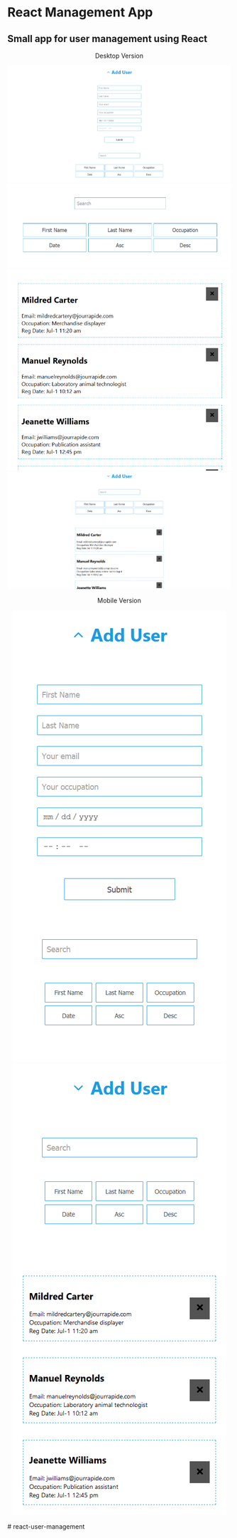 # React Management App

## Small app for user management using React

<div align="center">
Desktop Version

![Desktop](readme-images/desktop-img-1.png)
![Desktop](readme-images/desktop-img-2.png)
![Desktop](readme-images/desktop-img-3.png)
![Desktop](readme-images/desktop-img-4.png)

Mobile Version

![Desktop](readme-images/mobile-img-1.png)
![Desktop](readme-images/mobile-img-2.png)

</div>
# react-user-management
